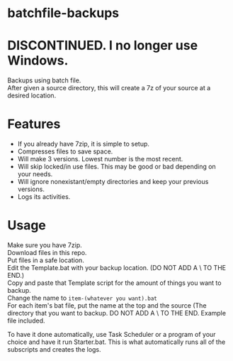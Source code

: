 # batchfile-backups </br>
# <b>DISCONTINUED. I no longer use Windows.</b> </br>
Backups using batch file. </br>
After given a source directory, this will create a 7z of your source at a desired location.</br>

# Features </br>
- If you already have 7zip, it is simple to setup.
- Compresses files to save space.
- Will make 3 versions. Lowest number is the most recent.
- Will skip locked/in use files. This may be good or bad depending on your needs.
- Will ignore nonexistant/empty directories and keep your previous versions.
- Logs its activities.

# Usage </br>
Make sure you have 7zip. </br>
Download files in this repo. </br>
Put files in a safe location. </br>
Edit the Template.bat with your backup location. (DO NOT ADD A \ TO THE END.) </br>
Copy and paste that Template script for the amount of things you want to backup. </br>
Change the name to `item-(whatever you want).bat` </br>
For each item's bat file, put the name at the top and the source (The directory that you want to backup. DO NOT ADD A \ TO THE END. Example file included. </br>

To have it done automatically, use Task Scheduler or a program of your choice and have it run Starter.bat. This is what automatically runs all of the subscripts and creates the logs. </br>
